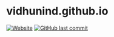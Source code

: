 # vidhunind.github.io
[![Website](https://img.shields.io/website/https/v1dhun.github.io.svg)](https://v1dhun.github.io)
[![GitHub last commit](https://img.shields.io/github/last-commit/v1dhun/v1dhun.github.io.svg) ](https://github.com/V1dhun/v1dhun.github.io/commits/master)
